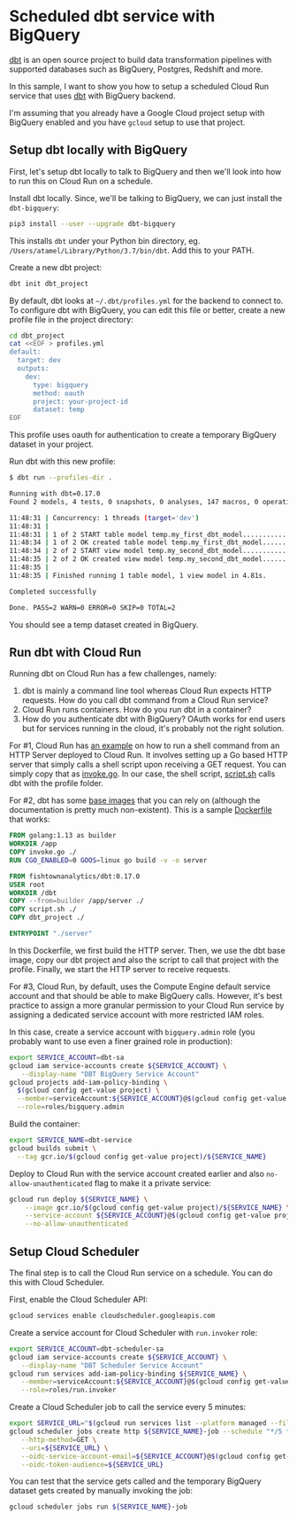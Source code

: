 # Scheduled dbt service with BigQuery

[dbt](https://docs.getdbt.com/) is an open source project to build data
transformation pipelines with supported databases such as BigQuery, Postgres,
Redshift and more.

In this sample, I want to show you how to setup a scheduled Cloud Run service
that uses [dbt](https://docs.getdbt.com/) with BigQuery backend.

I'm assuming that you already have a Google Cloud project setup with BigQuery
enabled and you have `gcloud` setup to use that project.

## Setup dbt locally with BigQuery

First, let's setup dbt locally to talk to BigQuery and then we'll look into how
to run this on Cloud Run on a schedule.

Install dbt locally. Since, we'll be talking to BigQuery, we can just
install the `dbt-bigquery`:

```sh
pip3 install --user --upgrade dbt-bigquery
```

This installs `dbt` under your Python bin directory, eg.
`/Users/atamel/Library/Python/3.7/bin/dbt`. Add this to your PATH.

Create a new dbt project:

```sh
dbt init dbt_project
```

By default, dbt looks at `~/.dbt/profiles.yml` for the backend to connect to. To
configure dbt with BigQuery, you can edit this file or better, create a new
profile file in the project directory:

```sh
cd dbt_project
cat <<EOF > profiles.yml
default:
  target: dev
  outputs:
    dev:
      type: bigquery
      method: oauth
      project: your-project-id
      dataset: temp
EOF
```

This profile uses oauth for authentication to create a temporary BigQuery dataset in your project.

Run dbt with this new profile:

```sh
$ dbt run --profiles-dir .

Running with dbt=0.17.0
Found 2 models, 4 tests, 0 snapshots, 0 analyses, 147 macros, 0 operations, 0 seed files, 0 sources

11:48:31 | Concurrency: 1 threads (target='dev')
11:48:31 |
11:48:31 | 1 of 2 START table model temp.my_first_dbt_model..................... [RUN]
11:48:34 | 1 of 2 OK created table model temp.my_first_dbt_model................ [CREATE TABLE (2) in 2.65s]
11:48:34 | 2 of 2 START view model temp.my_second_dbt_model..................... [RUN]
11:48:35 | 2 of 2 OK created view model temp.my_second_dbt_model................ [CREATE VIEW in 1.01s]
11:48:35 |
11:48:35 | Finished running 1 table model, 1 view model in 4.81s.

Completed successfully

Done. PASS=2 WARN=0 ERROR=0 SKIP=0 TOTAL=2
```

You should see a temp dataset created in BigQuery.

## Run dbt with Cloud Run

Running dbt on Cloud Run has a few challenges, namely:

1. dbt is mainly a command line tool whereas Cloud Run expects HTTP requests.
   How do you call dbt command from a Cloud Run service?
2. Cloud Run runs containers. How do you run dbt in a container?
3. How do you authenticate dbt with BigQuery? OAuth works for end users but for
   services running in the cloud, it's probably not the right solution.

For #1, Cloud Run has [an
example](https://cloud.google.com/run/docs/quickstarts/build-and-deploy#shell)
on how to run a shell command from an HTTP Server deployed to Cloud Run. It involves
setting up a Go based HTTP server that simply calls a shell script upon receiving a GET
request. You can simply copy that as [invoke.go](../dbt/invoke.go). In our case, the
shell script, [script.sh](../dbt/script.sh) calls dbt with the profile folder.

For #2, dbt has some [base
images](https://hub.docker.com/r/fishtownanalytics/dbt/tags) that you can rely
on (although the documentation is pretty much non-existent). This is a sample
[Dockerfile](../dbt/Dockerfile) that works:

```dockerfile
FROM golang:1.13 as builder
WORKDIR /app
COPY invoke.go ./
RUN CGO_ENABLED=0 GOOS=linux go build -v -o server

FROM fishtownanalytics/dbt:0.17.0
USER root
WORKDIR /dbt
COPY --from=builder /app/server ./
COPY script.sh ./
COPY dbt_project ./

ENTRYPOINT "./server"
```

In this Dockerfile, we first build the HTTP server. Then, we use the dbt base
image, copy our dbt project and also the script to call that project with the
profile. Finally, we start the HTTP server to receive requests.

For #3, Cloud Run, by default, uses the Compute Engine default service account
and that should be able to make BigQuery calls. However, it's best practice to assign a
more granular permission to your Cloud Run service by assigning a
dedicated service account with more restricted IAM roles.

In this case, create a service account with `bigquery.admin` role (you probably
want to use even a finer grained role in production):

```sh
export SERVICE_ACCOUNT=dbt-sa
gcloud iam service-accounts create ${SERVICE_ACCOUNT} \
   --display-name "DBT BigQuery Service Account"
gcloud projects add-iam-policy-binding \
  $(gcloud config get-value project) \
  --member=serviceAccount:${SERVICE_ACCOUNT}@$(gcloud config get-value project).iam.gserviceaccount.com \
  --role=roles/bigquery.admin
```

Build the container:

```sh
export SERVICE_NAME=dbt-service
gcloud builds submit \
  --tag gcr.io/$(gcloud config get-value project)/${SERVICE_NAME}
```

Deploy to Cloud Run with the service account created earlier and also
`no-allow-unauthenticated` flag to make it a private service:

```sh
gcloud run deploy ${SERVICE_NAME} \
    --image gcr.io/$(gcloud config get-value project)/${SERVICE_NAME} \
    --service-account ${SERVICE_ACCOUNT}@$(gcloud config get-value project).iam.gserviceaccount.com \
    --no-allow-unauthenticated
```

## Setup Cloud Scheduler

The final step is to call the Cloud Run service on a schedule. You can do this
with Cloud Scheduler.

First, enable the Cloud Scheduler API:

```sh
gcloud services enable cloudscheduler.googleapis.com
```

Create a service account for Cloud Scheduler with `run.invoker` role:

```sh
export SERVICE_ACCOUNT=dbt-scheduler-sa
gcloud iam service-accounts create ${SERVICE_ACCOUNT} \
   --display-name "DBT Scheduler Service Account"
gcloud run services add-iam-policy-binding ${SERVICE_NAME} \
   --member=serviceAccount:${SERVICE_ACCOUNT}@$(gcloud config get-value project).iam.gserviceaccount.com \
   --role=roles/run.invoker
```

Create a Cloud Scheduler job to call the service every 5 minutes:

```sh
export SERVICE_URL="$(gcloud run services list --platform managed --filter=${SERVICE_NAME} --format='value(URL)')"
gcloud scheduler jobs create http ${SERVICE_NAME}-job --schedule "*/5 * * * *" \
   --http-method=GET \
   --uri=${SERVICE_URL} \
   --oidc-service-account-email=${SERVICE_ACCOUNT}@$(gcloud config get-value project).iam.gserviceaccount.com \
   --oidc-token-audience=${SERVICE_URL}
```

You can test that the service gets called and the temporary BigQuery dataset
gets created by manually invoking the job:

```sh
gcloud scheduler jobs run ${SERVICE_NAME}-job
```
